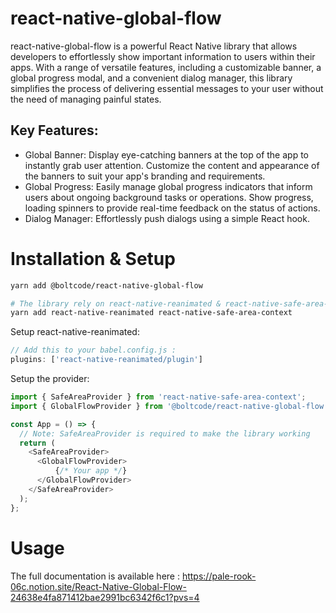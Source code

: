 # react-native-global-flow

react-native-global-flow is a powerful React Native library that allows developers to effortlessly 
show important information to users within their apps. With a range of versatile features, including a customizable banner, 
a global progress modal, and a convenient dialog manager, this library simplifies the process of delivering essential messages to your user without
the need of managing painful states.

## Key Features:

- Global Banner: Display eye-catching banners at the top of the app to instantly grab user attention. Customize the content and appearance of the banners to suit your app's branding and requirements.
- Global Progress: Easily manage global progress indicators that inform users about ongoing background tasks or operations. Show progress, loading spinners to provide real-time feedback on the status of actions.
- Dialog Manager: Effortlessly push dialogs using a simple React hook.

# Installation & Setup

```bash
yarn add @boltcode/react-native-global-flow

# The library rely on react-native-reanimated & react-native-safe-area-context, you need to install these packages in your project
yarn add react-native-reanimated react-native-safe-area-context
```

Setup react-native-reanimated:
```js
// Add this to your babel.config.js :
plugins: ['react-native-reanimated/plugin']
```

Setup the provider:
```ts
import { SafeAreaProvider } from 'react-native-safe-area-context';
import { GlobalFlowProvider } from '@boltcode/react-native-global-flow';

const App = () => {
  // Note: SafeAreaProvider is required to make the library working
  return (
    <SafeAreaProvider>
      <GlobalFlowProvider>
          {/* Your app */}
      </GlobalFlowProvider>
    </SafeAreaProvider>
  );
};
```

# Usage

The full documentation is available here : https://pale-rook-06c.notion.site/React-Native-Global-Flow-24638e4fa871412bae2991bc6342f6c1?pvs=4
